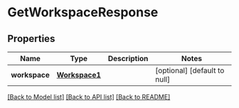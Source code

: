 # GetWorkspaceResponse
## Properties

| Name | Type | Description | Notes |
|------------ | ------------- | ------------- | -------------|
| **workspace** | [**Workspace1**](Workspace1.md) |  | [optional] [default to null] |

[[Back to Model list]](../README.md#documentation-for-models) [[Back to API list]](../README.md#documentation-for-api-endpoints) [[Back to README]](../README.md)

